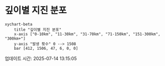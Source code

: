 # 깊이별 지진 분포

```mermaid
xychart-beta
    title "깊이별 지진 분포"
    x-axis ["0-10km", "11-30km", "31-70km", "71-150km", "151-300km", "300km+"]
    y-axis "발생 횟수" 0 --> 1508
    bar [412, 1506, 47, 6, 0, 0]
```

업데이트 시간: 2025-07-14 13:15:05
